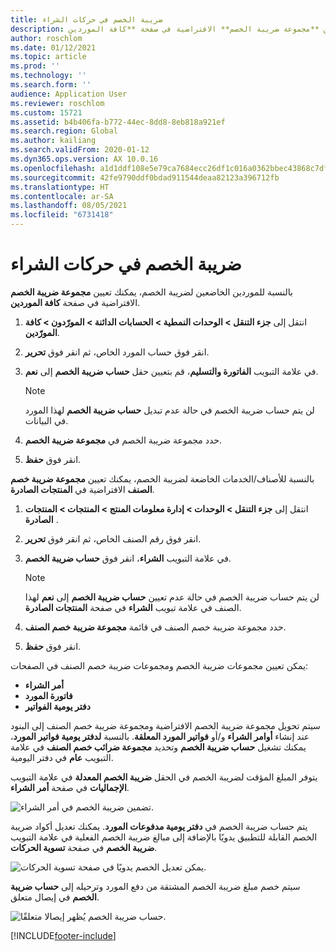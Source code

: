 ```yaml
---
title: ضريبة الخصم في حركات الشراء
description: بالنسبة للموردين الخاضعين لضريبة الخصم، يمكنك تعيين **مجموعة ضريبة الخصم** الافتراضية في صفحة **كافة الموردين**.
author: roschlom
ms.date: 01/12/2021
ms.topic: article
ms.prod: ''
ms.technology: ''
ms.search.form: ''
audience: Application User
ms.reviewer: roschlom
ms.custom: 15721
ms.assetid: b4b406fa-b772-44ec-8dd8-8eb818a921ef
ms.search.region: Global
ms.author: kailiang
ms.search.validFrom: 2020-01-12
ms.dyn365.ops.version: AX 10.0.16
ms.openlocfilehash: a1d1ddf108e5e79ca7684ecc26df1c016a0362bbec43868c7dfed6970a097a76
ms.sourcegitcommit: 42fe9790ddf0bdad911544deaa82123a396712fb
ms.translationtype: HT
ms.contentlocale: ar-SA
ms.lasthandoff: 08/05/2021
ms.locfileid: "6731418"
---
```

# <a name="withholding-tax-in-purchase-transactions"></a>ضريبة الخصم في حركات الشراء

بالنسبة للموردين الخاضعين لضريبة الخصم، يمكنك تعيين **مجموعة ضريبة الخصم** الافتراضية في صفحة **كافة الموردين**.

1. انتقل إلى **جزء التنقل > الوحدات النمطية > الحسابات الدائنة > المورّدون > كافة المورّدين**.

2. انقر فوق حساب المورد الخاص، ثم انقر فوق **تحرير**.

3. في علامة التبويب **الفاتورة والتسليم**، قم بتعيين حقل **حساب ضريبة الخصم** إلى **نعم**.

   > [!NOTE] 
   > لن يتم حساب ضريبة الخصم في حالة عدم تبديل **حساب ضريبة الخصم** لهذا المورد في البيانات.

4. حدد مجموعة ضريبة الخصم في **مجموعة ضريبة الخصم**.

5. انقر فوق **حفظ**.

بالنسبة للأصناف/الخدمات الخاضعة لضريبة الخصم، يمكنك تعيين **مجموعة ضريبة خصم الصنف** الافتراضية في **المنتجات الصادرة**.

1. ‏‫انتقل إلى ‬**جزء التنقل > الوحدات > إدارة معلومات المنتج > المنتجات > المنتجات الصادرة‬** .

2. انقر فوق رقم الصنف الخاص، ثم انقر فوق **تحرير**.

3. في علامة التبويب **الشراء**، انقر فوق **حساب ضريبة الخصم**.

   > [!NOTE] 
   > لن يتم حساب ضريبة الخصم في حالة عدم تعيين **حساب ضريبة الخصم** إلى **نعم** لهذا الصنف في علامة تبويب **الشراء** في صفحة **المنتجات الصادرة**.

4. حدد مجموعة ضريبة خصم الصنف في قائمة **مجموعة ضريبة خصم الصنف**.

5. انقر فوق **حفظ**.

يمكن تعيين مجموعات ضريبة الخصم ومجموعات ضريبة خصم الصنف في الصفحات: 

- **أمر الشراء**
- **فاتورة المورد**
- **دفتر يومية الفواتير**

سيتم تحويل مجموعة ضريبة الخصم الافتراضية ومجموعة ضريبة خصم الصنف إلى البنود عند إنشاء **أوامر الشراء** و/أو **فواتير المورد المعلقة**. بالنسبة **لدفتر يومية فواتير المورد**، يمكنك تشغيل **حساب ضريبة الخصم** وتحديد **مجموعة ضرائب خصم الصنف** في علامة التبويب **عام** في دفتر اليومية.

يتوفر المبلغ المؤقت لضريبة الخصم في الحقل **ضريبة الخصم المعدلة** في علامة التبويب **الإجماليات** في صفحة **أمر الشراء**.

![تضمين ضريبة الخصم في أمر الشراء.](media/withholding-tax-adjusted.png)

يتم حساب ضريبة الخصم في **دفتر يومية مدفوعات المورد**. يمكنك تعديل أكواد ضريبة الخصم القابلة للتطبيق يدويًا بالإضافة إلى مبالغ ضريبة الخصم الفعلية في علامة التبويب **ضريبة الخصم** في صفحة **تسوية الحركات**.

![يمكن تعديل الخصم يدويًا في صفحة تسوية الحركات.](media/withholding-tax-vendor-payment-tab.png)

سيتم خصم مبلغ ضريبة الخصم المشتقة من دفع المورد وترحيله إلى **حساب ضريبة الخصم** في إيصال متعلق.

![حساب ضريبة الخصم يُظهر إيصالا متعلقًا.](media/withholding-tax-adjusted.png)


[!INCLUDE[footer-include](../../includes/footer-banner.md)]